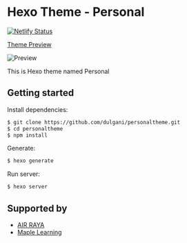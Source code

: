 # Hexo Theme - Personal
<!-- Markdown snippet -->

[![Netlify Status](https://api.netlify.com/api/v1/badges/03cdea65-1cec-42f0-a03c-ef252c633f38/deploy-status)](https://app.netlify.com/sites/personaltheme/deploys)

[Theme Preview](https://personaltheme.netlify.app)

![Preview](https://personaltheme.netlify.app/assets/Personal.png)




This is Hexo theme named Personal

## Getting started

Install dependencies:

``` bash
$ git clone https://github.com/dulgani/personaltheme.git
$ cd personaltheme
$ npm install
```

Generate:

``` bash
$ hexo generate
```

Run server:

``` bash
$ hexo server
```

## Supported by


- [AIR RAYA](https://www.airraya.com)
- [Maple Learning](https://www.maplelearning.org)


